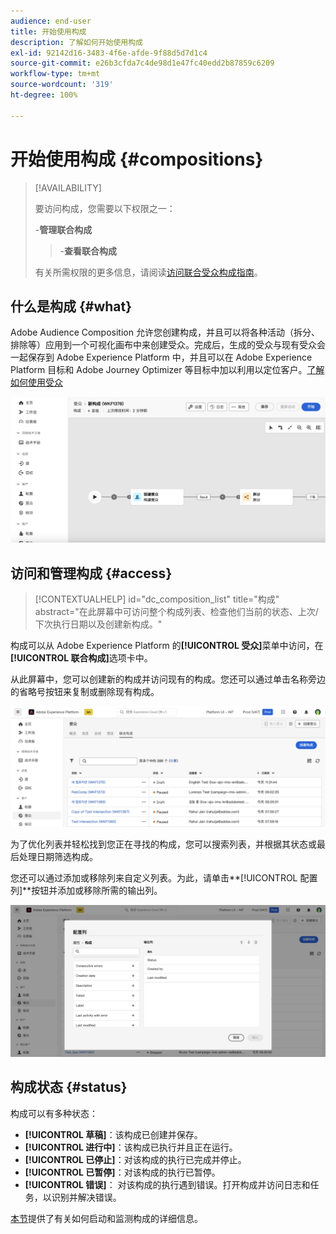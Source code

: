 ```yaml
---
audience: end-user
title: 开始使用构成
description: 了解如何开始使用构成
exl-id: 92142d16-3483-4f6e-afde-9f88d5d7d1c4
source-git-commit: e26b3cfda7c4de98d1e47fc40edd2b87859c6209
workflow-type: tm+mt
source-wordcount: '319'
ht-degree: 100%

---
```


# 开始使用构成 {#compositions}

>[!AVAILABILITY]
>
>要访问构成，您需要以下权限之一：
>
>-**管理联合构成**
>>-**查看联合构成**
>
>有关所需权限的更多信息，请阅读[访问联合受众构成指南](/help/start/feature-access.md)。

## 什么是构成 {#what}

Adobe Audience Composition 允许您创建构成，并且可以将各种活动（拆分、排除等）应用到一个可视化画布中来创建受众。完成后，生成的受众与现有受众会一起保存到 Adobe Experience Platform 中，并且可以在 Adobe Experience Platform 目标和 Adobe Journey Optimizer 等目标中加以利用以定位客户。[了解如何使用受众](../start/audiences.md)

![](assets/composition-example.png)

## 访问和管理构成 {#access}

>[!CONTEXTUALHELP]
>id="dc_composition_list"
>title="构成"
>abstract="在此屏幕中可访问整个构成列表、检查他们当前的状态、上次/下次执行日期以及创建新构成。"

构成可以从 Adobe Experience Platform 的&#x200B;**[!UICONTROL 受众]**&#x200B;菜单中访问，在&#x200B;**[!UICONTROL 联合构成]**&#x200B;选项卡中。

从此屏幕中，您可以创建新的构成并访问现有的构成。您还可以通过单击名称旁边的省略号按钮来复制或删除现有构成。

![](assets/compositions-list.png)

为了优化列表并轻松找到您正在寻找的构成，您可以搜索列表，并根据其状态或最后处理日期筛选构成。

您还可以通过添加或移除列来自定义列表。为此，请单击**[!UICONTROL 配置列]**按钮并添加或移除所需的输出列。

![](assets/compositions-columns.png)

## 构成状态 {#status}

构成可以有多种状态：

* **[!UICONTROL 草稿]**：该构成已创建并保存。
* **[!UICONTROL 进行中]**：该构成已执行并且正在运行。
* **[!UICONTROL 已停止]**：对该构成的执行已完成并停止。
* **[!UICONTROL 已暂停]**：对该构成的执行已暂停。
* **[!UICONTROL 错误]**： 对该构成的执行遇到错误。打开构成并访问日志和任务，以识别并解决错误。

[本节](../compositions/start-monitor-composition.md)提供了有关如何启动和监测构成的详细信息。
